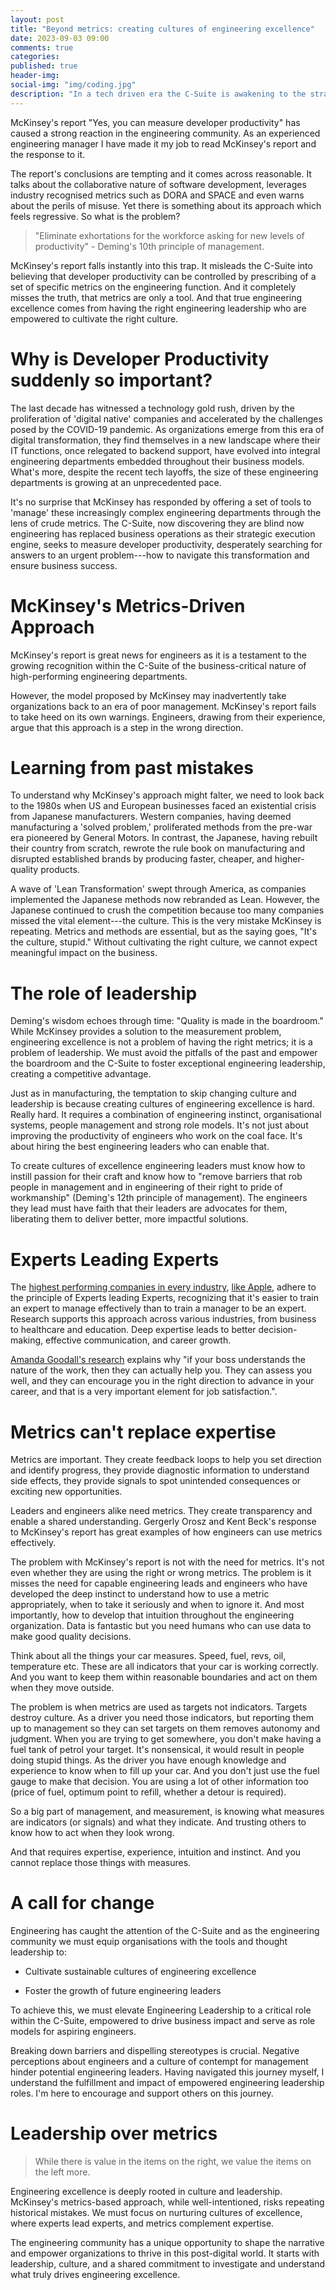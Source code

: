 ```yaml
---
layout: post
title: "Beyond metrics: creating cultures of engineering excellence"
date: 2023-09-03 09:00
comments: true
categories:
published: true
header-img:
social-img: "img/coding.jpg"
description: "In a tech driven era the C-Suite is awakening to the strategic role of engineering. But reports like those from McKinsey over emphasis the role of metrics. Discover why leadership and culture are at the heart of true engineering excellence. Let's empower leaders to create cultures built on engineering expertise."
---
```


McKinsey's report "Yes, you can measure developer productivity" has caused a strong reaction in the engineering community. As an experienced engineering manager I have made it my job to read McKinsey's report and the response to it.

The report's conclusions are tempting and it comes across reasonable. It talks about the collaborative nature of software development, leverages industry recognised metrics such as DORA and SPACE and even warns about the perils of misuse. Yet there is something about its approach which feels regressive. So what is the problem?

> "Eliminate exhortations for the workforce asking for new levels of productivity" - Deming's 10th principle of management.

McKinsey's report falls instantly into this trap. It misleads the C-Suite into believing that developer productivity can be controlled by prescribing of a set of specific metrics on the engineering function. And it completely misses the truth, that metrics are only a tool. And that true engineering excellence comes from having the right engineering leadership who are empowered to cultivate the right culture.

Why is Developer Productivity suddenly so important?
====================================================

The last decade has witnessed a technology gold rush, driven by the proliferation of 'digital native' companies and accelerated by the challenges posed by the COVID-19 pandemic. As organizations emerge from this era of digital transformation, they find themselves in a new landscape where their IT functions, once relegated to backend support, have evolved into integral engineering departments embedded throughout their business models. What's more, despite the recent tech layoffs, the size of these engineering departments is growing at an unprecedented pace.

It's no surprise that McKinsey has responded by offering a set of tools to 'manage' these increasingly complex engineering departments through the lens of crude metrics. The C-Suite, now discovering they are blind now engineering has replaced business operations as their strategic execution engine, seeks to measure developer productivity, desperately searching for answers to an urgent problem---how to navigate this transformation and ensure business success.

McKinsey's Metrics-Driven Approach
==================================

McKinsey's report is great news for engineers as it is a testament to the growing recognition within the C-Suite of the business-critical nature of high-performing engineering departments.

However, the model proposed by McKinsey may inadvertently take organizations back to an era of poor management. McKinsey's report fails to take heed on its own warnings. Engineers, drawing from their experience, argue that this approach is a step in the wrong direction.

Learning from past mistakes
===========================

To understand why McKinsey's approach might falter, we need to look back to the 1980s when US and European businesses faced an existential crisis from Japanese manufacturers. Western companies, having deemed manufacturing a 'solved problem,' proliferated methods from the pre-war era pioneered by General Motors. In contrast, the Japanese, having rebuilt their country from scratch, rewrote the rule book on manufacturing and disrupted established brands by producing faster, cheaper, and higher-quality products.

A wave of 'Lean Transformation' swept through America, as companies implemented the Japanese methods now rebranded as Lean. However, the Japanese continued to crush the competition because too many companies missed the vital element---the culture. This is the very mistake McKinsey is repeating. Metrics and methods are essential, but as the saying goes, "It's the culture, stupid." Without cultivating the right culture, we cannot expect meaningful impact on the business.

The role of leadership
======================

Deming's wisdom echoes through time: "Quality is made in the boardroom." While McKinsey provides a solution to the measurement problem, engineering excellence is not a problem of having the right metrics; it is a problem of leadership. We must avoid the pitfalls of the past and empower the boardroom and the C-Suite to foster exceptional engineering leadership, creating a competitive advantage.

Just as in manufacturing, the temptation to skip changing culture and leadership is because creating cultures of engineering excellence is hard. Really hard. It requires a combination of engineering instinct, organisational systems, people management and strong role models. It's not just about improving the productivity of engineers who work on the coal face. It's about hiring the best engineering leaders who can enable that.

To create cultures of excellence engineering leaders must know how to instill passion for their craft and know how to "remove barriers that rob people in management and in engineering of their right to pride of workmanship" (Deming's 12th principle of management). The engineers they lead must have faith that their leaders are advocates for them, liberating them to deliver better, more impactful solutions.

Experts Leading Experts
=======================

The [highest performing companies in every industry](https://www.forbes.com/sites/joshbersin/2012/03/09/why-leaders-must-be-experts-keys-to-success-from-ge/), [like Apple](https://hbr.org/2020/11/how-apple-is-organized-for-innovation), adhere to the principle of Experts leading Experts, recognizing that it's easier to train an expert to manage effectively than to train a manager to be an expert. Research supports this approach across various industries, from business to healthcare and education. Deep expertise leads to better decision-making, effective communication, and career growth.

[Amanda Goodall's research](https://hbr.org/podcast/2023/07/the-best-leaders-are-also-technical-experts) explains why "if your boss understands the nature of the work, then they can actually help you. They can assess you well, and they can encourage you in the right direction to advance in your career, and that is a very important element for job satisfaction.".

Metrics can't replace expertise
===============================

Metrics are important. They create feedback loops to help you set direction and identify progress, they provide diagnostic information to understand side effects, they provide signals to spot unintended consequences or exciting new opportunities.

Leaders and engineers alike need metrics. They create transparency and enable a shared understanding. Gergerly Orosz and Kent Beck's response to McKinsey's report has great examples of how engineers can use metrics effectively.

The problem with McKinsey's report is not with the need for metrics. It's not even whether they are using the right or wrong metrics. The problem is it misses the need for capable engineering leads and engineers who have developed the deep instinct to understand how to use a metric appropriately, when to take it seriously and when to ignore it. And most importantly, how to develop that intuition throughout the engineering organization. Data is fantastic but you need humans who can use data to make good quality decisions.

Think about all the things your car measures. Speed, fuel, revs, oil, temperature etc. These are all indicators that your car is working correctly. And you want to keep them within reasonable boundaries and act on them when they move outside.

The problem is when metrics are used as targets not indicators. Targets destroy culture. As a driver you need those indicators, but reporting them up to management so they can set targets on them removes autonomy and judgment. When you are trying to get somewhere, you don't make having a fuel tank of petrol your target. It's nonsensical, it would result in people doing stupid things. As the driver you have enough knowledge and experience to know when to fill up your car. And you don't just use the fuel gauge to make that decision. You are using a lot of other information too (price of fuel, optimum point to refill, whether a detour is required).

So a big part of management, and measurement, is knowing what measures are indicators (or signals) and what they indicate. And trusting others to know how to act when they look wrong.

And that requires expertise, experience, intuition and instinct. And you cannot replace those things with measures.

A call for change
=================

Engineering has caught the attention of the C-Suite and as the engineering community we must equip organisations with the tools and thought leadership to:

-   Cultivate sustainable cultures of engineering excellence

-   Foster the growth of future engineering leaders

To achieve this, we must elevate Engineering Leadership to a critical role within the C-Suite, empowered to drive business impact and serve as role models for aspiring engineers.

Breaking down barriers and dispelling stereotypes is crucial. Negative perceptions about engineers and a culture of contempt for management hinder potential engineering leaders. Having navigated this journey myself, I understand the fulfillment and impact of empowered engineering leadership roles. I'm here to encourage and support others on this journey.

Leadership over metrics
=======================

> While there is value in the items on the right, we value the items on the left more.

Engineering excellence is deeply rooted in culture and leadership. McKinsey's metrics-based approach, while well-intentioned, risks repeating historical mistakes. We must focus on nurturing cultures of excellence, where experts lead experts, and metrics complement expertise.

The engineering community has a unique opportunity to shape the narrative and empower organizations to thrive in this post-digital world. It starts with leadership, culture, and a shared commitment to investigate and understand what truly drives engineering excellence.
